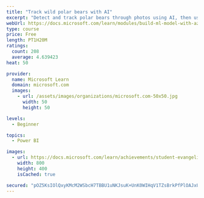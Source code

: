 ```yaml
---
title: "Track wild polar bears with AI"
excerpt: "Detect and track polar bears through photos using AI, then use Power BI to show where polar bears are being spotted."
webUrl: https://docs.microsoft.com/learn/modules/build-ml-model-with-azure-stream-analytics/
type: course
price: Free
length: PT1H20M
ratings:
  count: 208
  average: 4.639423
heat: 50

provider:
  name: Microsoft Learn
  domain: microsoft.com
  images:
    - url: /assets/images/organizations/microsoft.com-50x50.jpg
      width: 50
      height: 50

levels:
  - Beginner

topics:
  - Power BI

images:
  - url: https://docs.microsoft.com/learn/achievements/student-evangelism/build-ml-model-with-azure-stream-analytics-badge-social.png
    width: 800
    height: 400
    isCached: true

secured: "pOZ5KsIOlQxyKMcM2WSbcH7TBBU1uNKJsuK+UnK0WIHqV1TZsBrkPfPlOAJxUAYhmbyT1LoC31/6X1jOxIXqG1RNmpkWNf5y3b5p+rHlkyEMEWUQI2bgMb7IhXvgTJS6jsP9DfZLygni8IXD/qtYVJT0rvUQNGMptPNvxx8x9FNF1kopZ4/ADAhr+q7SMKebtSrWohDthKwdDoQrIZLk2vjKXvGpz51ANjFjSUrA043mLQBJrkHDcH3GmiYxAhHpZaIa7Q9jJTmkoQtImMPZ1K7XNH2eC1oXfd1F34pwk9YwikMBU/CJIzYWWEHs7dRFS+Y21sLG4rK4nPBAPyjw8ksMQLEWi2XNaFRH3/bKqb6UQ67ohJjakbJiLpq+4nPCzC4nmxEeqQRqhYlRmEhlnfnL7aq/3or1lgIM+YluJQM=;mhLvI+80F6Eh03LBJyy/WQ=="
---
```


